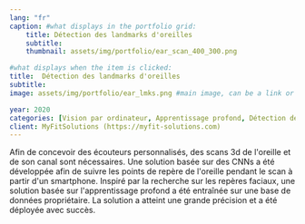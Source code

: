 ```yaml
---
lang: "fr"
caption: #what displays in the portfolio grid:
    title: Détection des landmarks d'oreilles
    subtitle: 
    thumbnail: assets/img/portfolio/ear_scan_400_300.png

#what displays when the item is clicked:
title:  Détection des landmarks d'oreilles
subtitle:
image: assets/img/portfolio/ear_lmks.png #main image, can be a link or a file in assets/img/portfolio

year: 2020
categories: [Vision par ordinateur, Apprentissage profond, Détection de landmarks]
client: MyFitSolutions (https://myfit-solutions.com)
---
```

Afin de concevoir des écouteurs personnalisés, des scans 3d de l'oreille et de son canal sont nécessaires. Une solution basée sur des CNNs
a été développée afin de suivre les points de repère de l'oreille pendant le scan à partir d'un smartphone. Inspiré par la recherche sur les repères faciaux, une 
solution basée sur l'apprentissage profond a été entraînée sur une base de données propriétaire. La solution a atteint une grande précision 
et a été déployée avec succès.

